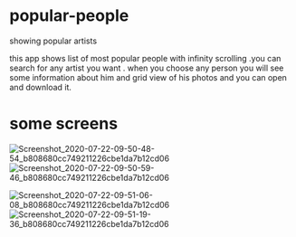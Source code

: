 # popular-people
showing popular artists

this app shows list of most popular people with infinity scrolling .you can search for any artist you want .
when you choose any person you will see some information about him and grid view of his photos and you can open and download it.

# some screens 

![Screenshot_2020-07-22-09-50-48-54_b808680cc749211226cbe1da7b12cd06](https://user-images.githubusercontent.com/20237235/88151104-8ca75980-cc02-11ea-82f4-a504e6b67986.png)
![Screenshot_2020-07-22-09-50-59-46_b808680cc749211226cbe1da7b12cd06](https://user-images.githubusercontent.com/20237235/88151107-8f09b380-cc02-11ea-9fbe-1ca5ebb76e44.png)

![Screenshot_2020-07-22-09-51-06-08_b808680cc749211226cbe1da7b12cd06](https://user-images.githubusercontent.com/20237235/88151111-90d37700-cc02-11ea-95b2-67d4129d7599.png)
![Screenshot_2020-07-22-09-51-19-36_b808680cc749211226cbe1da7b12cd06](https://user-images.githubusercontent.com/20237235/88151113-90d37700-cc02-11ea-9999-2beebead1959.png)
